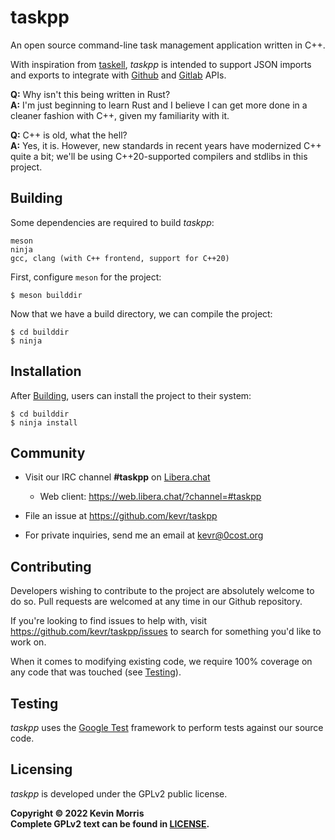 taskpp
======

An open source command-line task management application written in C++.

With inspiration from [taskell](https://github.com/smallhadroncollider/taskell),
_taskpp_ is intended to support JSON imports and exports to integrate with
[Github](https://github.com) and [Gitlab](https://about.gitlab.com) APIs.

**Q:** Why isn't this being written in Rust?<br />
**A:** I'm just beginning to learn Rust and I believe I can get more done
in a cleaner fashion with C++, given my familiarity with it.

**Q:** C++ is old, what the hell?<br />
**A:** Yes, it is. However, new standards in recent years have modernized
C++ quite a bit; we'll be using C++20-supported compilers and stdlibs in
this project.

Building
--------

Some dependencies are required to build _taskpp_:

    meson
    ninja
    gcc, clang (with C++ frontend, support for C++20)

First, configure `meson` for the project:

    $ meson builddir

Now that we have a build directory, we can compile the project:

    $ cd builddir
    $ ninja

Installation
------------

After [Building](#building), users can install the project to
their system:

    $ cd builddir
    $ ninja install

Community
---------

* Visit our IRC channel **#taskpp** on [Libera.chat](https://libera.chat)
    * Web client: https://web.libera.chat/?channel=#taskpp

* File an issue at https://github.com/kevr/taskpp

* For private inquiries, send me an email at kevr@0cost.org

Contributing
------------

Developers wishing to contribute to the project are absolutely welcome
to do so. Pull requests are welcomed at any time in our Github repository.

If you're looking to find issues to help with, visit
https://github.com/kevr/taskpp/issues to search for something
you'd like to work on.

When it comes to modifying existing code, we require 100% coverage
on any code that was touched (see [Testing](#testing)).

Testing
-------

_taskpp_ uses the [Google Test](https://github.com/google/googletest)
framework to perform tests against our source code.

Licensing
---------

_taskpp_ is developed under the GPLv2 public license.

**Copyright &copy; 2022 Kevin Morris<br />**
**Complete GPLv2 text can be found in [LICENSE](./LICENSE).**
